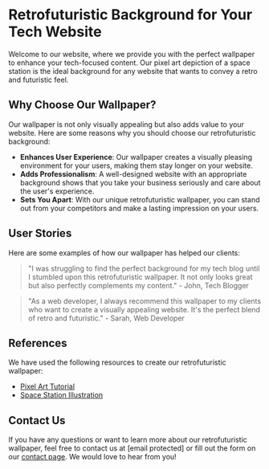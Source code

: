 <!--font:Poppins-->

# Retrofuturistic Background for Your Tech Website

Welcome to our website, where we provide you with the perfect wallpaper to enhance your tech-focused content. Our pixel art depiction of a space station is the ideal background for any website that wants to convey a retro and futuristic feel.

## Why Choose Our Wallpaper?

Our wallpaper is not only visually appealing but also adds value to your website. Here are some reasons why you should choose our retrofuturistic background:

- **Enhances User Experience**: Our wallpaper creates a visually pleasing environment for your users, making them stay longer on your website.
- **Adds Professionalism**: A well-designed website with an appropriate background shows that you take your business seriously and care about the user's experience.
- **Sets You Apart**: With our unique retrofuturistic wallpaper, you can stand out from your competitors and make a lasting impression on your users.

## User Stories

Here are some examples of how our wallpaper has helped our clients:

> "I was struggling to find the perfect background for my tech blog until I stumbled upon this retrofuturistic wallpaper. It not only looks great but also perfectly complements my content." - John, Tech Blogger

> "As a web developer, I always recommend this wallpaper to my clients who want to create a visually appealing website. It's the perfect blend of retro and futuristic." - Sarah, Web Developer

## References

We have used the following resources to create our retrofuturistic wallpaper:

- [Pixel Art Tutorial](#)
- [Space Station Illustration](#)

## Contact Us

If you have any questions or want to learn more about our retrofuturistic wallpaper, feel free to contact us at [email protected] or fill out the form on our [contact page](#contact). We would love to hear from you!

<!--

Write me content for website with wallpaper which alt text is:

"A pixel art depiction of a space station, with blocky shapes and limited colors that create a retro and futuristic feel."

The name/title of the page should not be 1:1 copy of the alt text but rather a real content of the website which is using this wallpaper.

- Use markdown format 
- Start with heading
- Heading should be short and concise
- The content should look like a real website 
- The website should not be about the wallpaper, wallpaper is just a related background
- Heading should be contain work "wallpaper" or "background"
- Include real sections like references, contact, user stories, etc. use things relevant to the page purpose.
- Feel free to use structure like headings, bullets, numbering, blockquotes, paragraphs, horizontal lines, etc.
- You can use formatting like bold or _italic_
- You can include UTF-8 emojis
- Links should be only #hash anchors (and you can refer to the document itself)
- Do not include images


---


# Retrofuturistic Background for Your Tech Website

Welcome to our website, where we provide you with the perfect wallpaper to enhance your tech-focused content. Our pixel art depiction of a space station is the ideal background for any website that wants to convey a retro and futuristic feel.

## Why Choose Our Wallpaper?

Our wallpaper is not only visually appealing but also adds value to your website. Here are some reasons why you should choose our retrofuturistic background:

- **Enhances User Experience**: Our wallpaper creates a visually pleasing environment for your users, making them stay longer on your website.
- **Adds Professionalism**: A well-designed website with an appropriate background shows that you take your business seriously and care about the user's experience.
- **Sets You Apart**: With our unique retrofuturistic wallpaper, you can stand out from your competitors and make a lasting impression on your users.

## User Stories

Here are some examples of how our wallpaper has helped our clients:

> "I was struggling to find the perfect background for my tech blog until I stumbled upon this retrofuturistic wallpaper. It not only looks great but also perfectly complements my content." - John, Tech Blogger

> "As a web developer, I always recommend this wallpaper to my clients who want to create a visually appealing website. It's the perfect blend of retro and futuristic." - Sarah, Web Developer

## References

We have used the following resources to create our retrofuturistic wallpaper:

- [Pixel Art Tutorial](#)
- [Space Station Illustration](#)

## Contact Us

If you have any questions or want to learn more about our retrofuturistic wallpaper, feel free to contact us at [email protected] or fill out the form on our [contact page](#contact). We would love to hear from you!

-->
